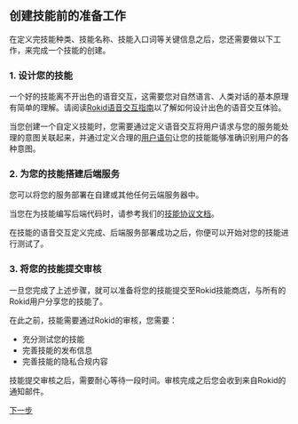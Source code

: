 ## 创建技能前的准备工作


在定义完技能种类、技能名称、技能入口词等关键信息之后，您还需要做以下工作，来完成一个技能的创建。

### 1. 设计您的技能
一个好的技能离不开出色的语音交互，这需要您对自然语言、人类对话的基本原理有简单的理解。请阅读[Rokid语音交互指南](/2-RokidDocument/1-SkillsKit/rokid-voice-interaction-guidelines.md)以了解如何设计出色的语音交互体验。

当您创建一个自定义技能时，您需要通过定义语音交互将用户请求与您的服务能处理的意图关联起来，并通过定义合理的[用户语句](/2-RokidDocument/1-SkillsKit/important-concept/usersays.md)让您的技能能够准确识别用户的各种意图。

### 2. 为您的技能搭建后端服务
您可以将您的服务部署在自建或其他任何云端服务器中。

当您在为技能编写后端代码时，请参考我们的[技能协议文档](/3-ApiReference/cloud-app-development-protocol_cn.md)。

在技能的语音交互定义完成、后端服务部署成功之后，你便可以开始对您的技能进行测试了。

### 3. 将您的技能提交审核
一旦您完成了上述步骤，就可以准备将您的技能提交至Rokid技能商店，与所有的Rokid用户分享您的技能了。

在此之前，技能需要通过Rokid的审核，您需要：

- 充分测试您的技能
- 完善技能的发布信息
- 完善技能的隐私合规内容

技能提交审核之后，需要耐心等待一段时间。审核完成之后您会收到来自Rokid的通知邮件。

[下一步](create-skill.md)




